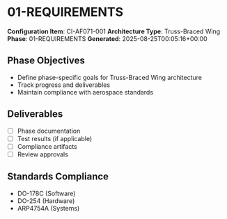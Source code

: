 # 01-REQUIREMENTS

**Configuration Item**: CI-AF071-001
**Architecture Type**: Truss-Braced Wing
**Phase**: 01-REQUIREMENTS
**Generated**: 2025-08-25T00:05:16+00:00

## Phase Objectives
- Define phase-specific goals for Truss-Braced Wing architecture
- Track progress and deliverables
- Maintain compliance with aerospace standards

## Deliverables
- [ ] Phase documentation
- [ ] Test results (if applicable)
- [ ] Compliance artifacts
- [ ] Review approvals

## Standards Compliance
- DO-178C (Software)
- DO-254 (Hardware)
- ARP4754A (Systems)
